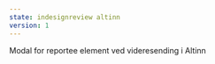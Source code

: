 ```yaml
---
state: indesignreview altinn
version: 1
---
```


Modal for reportee element ved videresending i Altinn

